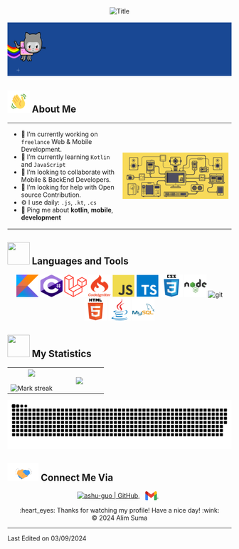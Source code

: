 <div align="center">
  <img src="https://readme-typing-svg.herokuapp.com?font=Architects+Daughter&color=%2338C2FF&size=50&center=true&vCenter=true&height=60&width=600&lines=Heyyy!+I'm+Alim+Suma;Welcome+to+my+profile!" alt="Title"></img>
</div>

<br>

<div align="center">
    <img src="https://raw.githubusercontent.com/Whyriez/Whyriez/main/fly.webp" height="120px" />
</div>

## <img src="https://raw.githubusercontent.com/Whyriez/Whyriez/main/wave.gif" width="50px" height="50px"></img> About Me

<table align="center">
<tr border="none">
<td width="50%" align="left">

- 🔭 I’m currently working on `freelance` Web & Mobile Development.
- 🌱 I’m currently learning `Kotlin` and `JavaScript`
- 👯 I’m looking to collaborate with Mobile & BackEnd Developers.
- 🤔 I’m looking for help with Open source Contribution.
- ⚙️ I use daily: `.js`, `.kt`, `.cs`
- 💬 Ping me about **kotlin**, **mobile**, **development**

</td>
<td width="50%" align="center">
  <img align="center" alt="Coding" width="450" src="https://raw.githubusercontent.com/Whyriez/Whyriez/main/e36ec678-7984-4cdd-8e4c-a3932772ff8e.gif">
</td>
</tr>
</table>

## <img src="https://media.giphy.com/media/M4NykXxUE0HAcK7UJ6/giphy.gif" width="50px" height="50px"></img> Languages and Tools

<p align="center">
    <img
                src="https://raw.githubusercontent.com/Whyriez/Whyriez/5f54bf5c88fa9c1717d70363950d27750dafb69a/kotlin-1.svg"
                alt="kotlin"
                width="50"
                height="50"
        />
    <img
                src="https://raw.githubusercontent.com/Whyriez/Whyriez/0b55ce05952834e60d727a90f55d712791dedffd/c--4.svg"
                alt="csharp"
                width="50"
                height="50"
        />
    <img
                src="https://raw.githubusercontent.com/Whyriez/Whyriez/31b72d3fc5f2c94849ca74d0c2b69d9f1f249660/laravel-2.svg"
                alt="laravel"
                width="50"
                height="50"
        />
    <img
                src="https://raw.githubusercontent.com/Whyriez/Whyriez/31b72d3fc5f2c94849ca74d0c2b69d9f1f249660/codeigniter.svg"
                alt="codeigniter"
                width="50"
                height="50"
        />
    <img
                src="https://raw.githubusercontent.com/devicons/devicon/master/icons/javascript/javascript-original.svg"
                alt="javascript"
                width="50"
                height="50"
        />
   <img
                src="https://raw.githubusercontent.com/devicons/devicon/master/icons/typescript/typescript-original.svg"
                alt="typescript"
                width="50"
                height="50"
        />
    <img
                src="https://raw.githubusercontent.com/devicons/devicon/master/icons/css3/css3-original-wordmark.svg"
                alt="css3"
                width="50"
                height="50"
        />
   <img
                src="https://raw.githubusercontent.com/devicons/devicon/master/icons/nodejs/nodejs-original-wordmark.svg"
                alt="nodejs"
                width="50"
                height="50"
        />
    <img src="https://www.vectorlogo.zone/logos/git-scm/git-scm-icon.svg" alt="git" width="50" height="50" />
    <img
                src="https://raw.githubusercontent.com/devicons/devicon/master/icons/html5/html5-original-wordmark.svg"
                alt="html5"
                width="50"
                height="50"
        />
      <img
                src="https://raw.githubusercontent.com/devicons/devicon/master/icons/java/java-original.svg"
                alt="java"
                width="50"
                height="50"
        />
     <img
                src="https://raw.githubusercontent.com/devicons/devicon/master/icons/mysql/mysql-original-wordmark.svg"
                alt="mysql"
                width="50"
                height="50"
        />
</p>

## <img src="https://media2.giphy.com/media/QssGEmpkyEOhBCb7e1/giphy.gif?cid=ecf05e47a0n3gi1bfqntqmob8g9aid1oyj2wr3ds3mg700bl&rid=giphy.gif" width="50px" height="50px"> My Statistics

<table align="center">
<tr border="none">
<td width="50%" align="center">

  <img  align="center"  src="https://github-readme-stats.vercel.app/api?username=whyriez&theme=chartreuse-dark&show_icons=true&count_private=true" />
  <br></br>
  <img  title="🔥 Get streak stats for your profile at git.io/streak-stats" alt="Mark streak" src="https://github-readme-streak-stats.herokuapp.com/?user=whyriez&theme=chartreuse-dark&hide_border=false" /> 
</td>
<td width="50%" align="center">

  <img  align="center"  src="https://github-readme-stats.anuraghazra1.vercel.app/api/top-langs/?username=whyriez&theme=chartreuse-dark&hide_border=false&no-bg=true&no-frame=true&langs_count=10"/>

  </td>
</tr>
</table>

<p >
    <picture align="center">
      <source media="(prefers-color-scheme: dark)" srcset="https://raw.githubusercontent.com/ashu-guo/ashu-guo/master/assets/github-contribution-grid-snake.svg">
      <source media="(prefers-color-scheme: light)" srcset="https://raw.githubusercontent.com/ashu-guo/ashu-guo/master/assets/github-contribution-grid-snake.svg">
      <img alt="github contribution grid snake animation" src="https://raw.githubusercontent.com/ashu-guo/ashu-guo/master/assets/github-contribution-grid-snake.svg">
    </picture>
</p>

## <img src='https://raw.githubusercontent.com/ashu-guo/ashu-guo/main/assets/handshake.gif' width="70px" height="40px"> Connect Me Via

<p align="center">
  <a href="https://profile-summary-for-github.herokuapp.com/user/whyriez" target="_blank">
    <img align="center" alt="ashu-guo | GitHub" width="26px" src="https://upload.wikimedia.org/wikipedia/commons/thumb/a/ae/Github-desktop-logo-symbol.svg/1024px-Github-desktop-logo-symbol.svg.png" />
  </a> &nbsp;&nbsp;

  <a href="mailto:nursuma004@gmail.com" >
    <img align="center" alt="ashu-guo | Gmail" width="26px" src="https://raw.githubusercontent.com/ashu-guo/ashu-guo/master/assets/gmail.svg" />
  </a> &nbsp;&nbsp;
<p>

<div align="center">
  :heart_eyes: Thanks for watching my profile! Have a nice day! :wink: <br/>
  &copy; 2024 Alim Suma
</div>

---

Last Edited on 03/09/2024
